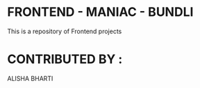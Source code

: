 # FRONTEND - MANIAC - BUNDLI 
This is a repository of Frontend projects 


# CONTRIBUTED BY :
ALISHA BHARTI 
